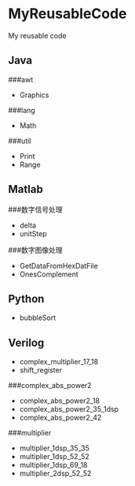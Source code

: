 MyReusableCode
==============

My reusable code<br>

Java
----

###awt
* Graphics

###lang
* Math

###util
* Print
* Range

Matlab
------

###数字信号处理
* delta
* unitStep

###数字图像处理
* GetDataFromHexDatFile
* OnesComplement

Python
------

* bubbleSort

Verilog
-------

* complex_multiplier_17_18
* shift_register

###complex_abs_power2
* complex_abs_power2_18
* complex_abs_power2_35_1dsp
* complex_abs_power2_42

###multiplier
* multiplier_1dsp_35_35
* multiplier_1dsp_52_52
* multiplier_1dsp_69_18
* multiplier_2dsp_52_52
